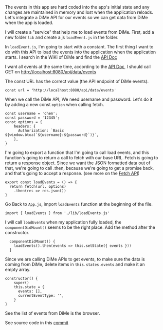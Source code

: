 The events in this app are hard coded into the app's initial state and any changes are maintained in memory and lost when the application reloads. Let's integrate a DiMe API for our events so we can get data from DiMe when the app is loaded.

I will create a "service" that help me to load events from DiMe. First, add a new folder `lib` and create a js `loadEvent.js` in the folder.

In `loadEvent.js`, I'm going to start with a constant. The first thing I want to do with this API to load the events into the application when the application starts. I search in the WiKi of DiMe and find the [API Doc](https://github.com/HIIT/dime-server/wiki/API)

I want all events at the same time, according to the [API Doc](http://www.hiit.fi/g/reknow/apidoc/dime-server/#api-Events-GetAll), I should call GET on <http://localhost:8080/api/data/events>

The const URL has the correct value (the API endpoint of DiMe events).
```
const url = 'http://localhost:8080/api/data/events'
```

When we call the DiMe API, We need username and password. Let's do it by adding a new const `option` when calling fetch.

```
const username = 'chen';
const password = '12345';
const options = {
    headers: {
      Authorization: `Basic ${window.btoa(`${username}:${password}`)}`,
    },
}
```

I'm going to export a function that I'm going to call load events, and this function's going to return a call to fetch with our base URL. Fetch is going to return a response object. Since we want the JSON formatted data out of that, we're going to call .then, because we're going to get a promise back, and that's going to accept a response. (see more on the [Fetch API](https://developer.mozilla.org/en-US/docs/Web/API/Fetch_API))

```
export const loadEvents = () => {
  return fetch(url, options)
    .then(res => res.json())
}
```

Go Back to `App.js`, import `loadEvents` function at the beginning of the file.

```
import { loadEvents } from './lib/loadEvents.js'
```
I will call `loadEvents` when my application fully loaded, the `componentDidMount()` seems to be the right place. Add the method after the constructor.
```
  componentDidMount() {
    loadEvents().then(events => this.setState({ events }))
  }
```
Since we are calling DiMe APIs to get events, to make sure the data is coming from DiMe, delete items in `this.states.events` and make it an empty array.
```
constructor() {
    super()
    this.state = {
      events: [],
      currentEventType: '',
    }
}
``` 
See the list of events from DiMe is the browser.

See source code in this [commit](https://github.com/sysrep/time-viz/commit/c551c5074dfeec0736cf26c0f6e15cb7a9955f35)
